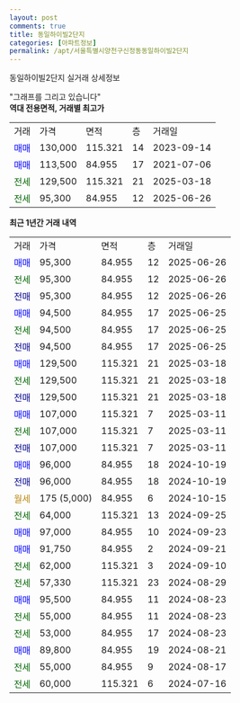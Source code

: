 ```yaml
---
layout: post
comments: true
title: 동일하이빌2단지
categories: [아파트정보]
permalink: /apt/서울특별시양천구신정동동일하이빌2단지
---
```


동일하이빌2단지 실거래 상세정보

<script type="text/javascript">
  google.charts.load('current', {'packages':['line', 'corechart']});
  google.charts.setOnLoadCallback(drawChart);

  function drawChart() {
    var data = new google.visualization.DataTable();
    data.addColumn('date', '거래일');
    data.addColumn('number', "매매");
    data.addColumn('number', "전세");
    data.addColumn('number', "전매");

    data.addRows([[new Date(Date.parse("2025-06-26")), 95300, null, null], [new Date(Date.parse("2025-06-26")), null, 95300, null], [new Date(Date.parse("2025-06-26")), null, null, 95300], [new Date(Date.parse("2025-06-25")), 94500, null, null], [new Date(Date.parse("2025-06-25")), null, 94500, null], [new Date(Date.parse("2025-06-25")), null, null, 94500], [new Date(Date.parse("2025-03-18")), 129500, null, null], [new Date(Date.parse("2025-03-18")), null, 129500, null], [new Date(Date.parse("2025-03-18")), null, null, 129500], [new Date(Date.parse("2025-03-11")), 107000, null, null], [new Date(Date.parse("2025-03-11")), null, 107000, null], [new Date(Date.parse("2025-03-11")), null, null, 107000], [new Date(Date.parse("2024-10-19")), 96000, null, null], [new Date(Date.parse("2024-10-19")), null, null, 96000], [new Date(Date.parse("2024-10-15")), null, null, null], [new Date(Date.parse("2024-09-25")), null, 64000, null], [new Date(Date.parse("2024-09-23")), 97000, null, null], [new Date(Date.parse("2024-09-21")), 91750, null, null], [new Date(Date.parse("2024-09-10")), null, 62000, null], [new Date(Date.parse("2024-08-29")), null, 57330, null], [new Date(Date.parse("2024-08-23")), 95500, null, null], [new Date(Date.parse("2024-08-23")), null, 55000, null], [new Date(Date.parse("2024-08-23")), null, 53000, null], [new Date(Date.parse("2024-08-21")), 89800, null, null], [new Date(Date.parse("2024-08-17")), null, 55000, null], [new Date(Date.parse("2024-07-16")), null, 60000, null]]);

    var options = {
      hAxis: {
        format: 'yyyy/MM/dd'
      },    
      lineWidth: 0,
      pointsVisible: true,    
      title: '최근 1년간 유형별 실거래가 분포',
      legend: { position: 'bottom' }
    };

    var formatter = new google.visualization.NumberFormat({pattern:'###,###'} );
    formatter.format(data, 1);
    formatter.format(data, 2);
    
    setTimeout(function() {
        var chart = new google.visualization.LineChart(document.getElementById('columnchart_material'));
        chart.draw(data, (options));
        document.getElementById('loading').style.display = 'none';
    }, 200);
  }
</script>


<div id="loading" style="z-index:20; display: block; margin-left: 0px">"그래프를 그리고 있습니다"</div>
<div id="columnchart_material" style="width: 95%; margin-left: 0px; display: block"></div>
<!-- contents start -->
<b>역대 전용면적, 거래별 최고가</b>
<table class="sortable">
    <tr>
      <td>거래</td>
      <td>가격</td>
      <td>면적</td>
      <td>층</td>
      <td>거래일</td>
    </tr>
        <tr>
          <td><a style="color: blue">매매</a></td>
          <td>130,000</td>
          <td>115.321</td>
          <td>14</td>
          <td>2023-09-14</td>
        </tr>            <tr>
          <td><a style="color: blue">매매</a></td>
          <td>113,500</td>
          <td>84.955</td>
          <td>17</td>
          <td>2021-07-06</td>
        </tr>        
        <tr>
              <td><a style="color: darkgreen">전세</a></td>
              <td>129,500</td>
              <td>115.321</td>
              <td>21</td>
              <td>2025-03-18</td>
            </tr>            <tr>
              <td><a style="color: darkgreen">전세</a></td>
              <td>95,300</td>
              <td>84.955</td>
              <td>12</td>
              <td>2025-06-26</td>
            </tr>        
    
</table>

<b>최근 1년간 거래 내역</b>

<table class="sortable">
    <tr>
      <td>거래</td>
      <td>가격</td>
      <td>면적</td>
      <td>층</td>
      <td>거래일</td>
    </tr>
    <tr>
      <td><a style="color: blue">매매</a></td>
      <td>95,300</td>
      <td>84.955</td>
      <td>12</td>
      <td>2025-06-26</td>
    </tr>          <tr>
      <td><a style="color: darkgreen">전세</a></td>
      <td>95,300</td>
      <td>84.955</td>
      <td>12</td>
      <td>2025-06-26</td>
    </tr>          <tr>
      <td><a style="color: darkblue">전매</a></td>
      <td>95,300</td>
      <td>84.955</td>
      <td>12</td>
      <td>2025-06-26</td>
    </tr>          <tr>
      <td><a style="color: blue">매매</a></td>
      <td>94,500</td>
      <td>84.955</td>
      <td>17</td>
      <td>2025-06-25</td>
    </tr>          <tr>
      <td><a style="color: darkgreen">전세</a></td>
      <td>94,500</td>
      <td>84.955</td>
      <td>17</td>
      <td>2025-06-25</td>
    </tr>          <tr>
      <td><a style="color: darkblue">전매</a></td>
      <td>94,500</td>
      <td>84.955</td>
      <td>17</td>
      <td>2025-06-25</td>
    </tr>          <tr>
      <td><a style="color: blue">매매</a></td>
      <td>129,500</td>
      <td>115.321</td>
      <td>21</td>
      <td>2025-03-18</td>
    </tr>          <tr>
      <td><a style="color: darkgreen">전세</a></td>
      <td>129,500</td>
      <td>115.321</td>
      <td>21</td>
      <td>2025-03-18</td>
    </tr>          <tr>
      <td><a style="color: darkblue">전매</a></td>
      <td>129,500</td>
      <td>115.321</td>
      <td>21</td>
      <td>2025-03-18</td>
    </tr>          <tr>
      <td><a style="color: blue">매매</a></td>
      <td>107,000</td>
      <td>115.321</td>
      <td>7</td>
      <td>2025-03-11</td>
    </tr>          <tr>
      <td><a style="color: darkgreen">전세</a></td>
      <td>107,000</td>
      <td>115.321</td>
      <td>7</td>
      <td>2025-03-11</td>
    </tr>          <tr>
      <td><a style="color: darkblue">전매</a></td>
      <td>107,000</td>
      <td>115.321</td>
      <td>7</td>
      <td>2025-03-11</td>
    </tr>          <tr>
      <td><a style="color: blue">매매</a></td>
      <td>96,000</td>
      <td>84.955</td>
      <td>18</td>
      <td>2024-10-19</td>
    </tr>          <tr>
      <td><a style="color: darkblue">전매</a></td>
      <td>96,000</td>
      <td>84.955</td>
      <td>18</td>
      <td>2024-10-19</td>
    </tr>          <tr>
      <td><a style="color: darkgoldenrod">월세</a></td>
      <td>175 (5,000)</td>
      <td>84.955</td>
      <td>6</td>
      <td>2024-10-15</td>
    </tr>          <tr>
      <td><a style="color: darkgreen">전세</a></td>
      <td>64,000</td>
      <td>115.321</td>
      <td>13</td>
      <td>2024-09-25</td>
    </tr>          <tr>
      <td><a style="color: blue">매매</a></td>
      <td>97,000</td>
      <td>84.955</td>
      <td>10</td>
      <td>2024-09-23</td>
    </tr>          <tr>
      <td><a style="color: blue">매매</a></td>
      <td>91,750</td>
      <td>84.955</td>
      <td>2</td>
      <td>2024-09-21</td>
    </tr>          <tr>
      <td><a style="color: darkgreen">전세</a></td>
      <td>62,000</td>
      <td>115.321</td>
      <td>3</td>
      <td>2024-09-10</td>
    </tr>          <tr>
      <td><a style="color: darkgreen">전세</a></td>
      <td>57,330</td>
      <td>115.321</td>
      <td>23</td>
      <td>2024-08-29</td>
    </tr>          <tr>
      <td><a style="color: blue">매매</a></td>
      <td>95,500</td>
      <td>84.955</td>
      <td>11</td>
      <td>2024-08-23</td>
    </tr>          <tr>
      <td><a style="color: darkgreen">전세</a></td>
      <td>55,000</td>
      <td>84.955</td>
      <td>11</td>
      <td>2024-08-23</td>
    </tr>          <tr>
      <td><a style="color: darkgreen">전세</a></td>
      <td>53,000</td>
      <td>84.955</td>
      <td>17</td>
      <td>2024-08-23</td>
    </tr>          <tr>
      <td><a style="color: blue">매매</a></td>
      <td>89,800</td>
      <td>84.955</td>
      <td>19</td>
      <td>2024-08-21</td>
    </tr>          <tr>
      <td><a style="color: darkgreen">전세</a></td>
      <td>55,000</td>
      <td>84.955</td>
      <td>9</td>
      <td>2024-08-17</td>
    </tr>          <tr>
      <td><a style="color: darkgreen">전세</a></td>
      <td>60,000</td>
      <td>115.321</td>
      <td>6</td>
      <td>2024-07-16</td>
    </tr>      </table>
<!-- contents end -->    

